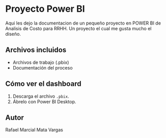 # Proyecto Power BI

Aqui les dejo la documentacion de un pequeño proyecto en POWER BI de Analisis de Costo para RRHH.
Un proyecto el cual me gusta mucho el diseño. 

## Archivos incluidos

- Archivos de trabajo (.pbix)
- Documentación del proceso

## Cómo ver el dashboard

1. Descarga el archivo `.pbix`.
2. Ábrelo con Power BI Desktop.

## Autor

Rafael Marcial Mata Vargas 
